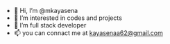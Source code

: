- 👋 Hi, I’m @mkayasena
- 👀 I’m interested in codes and projects
- 🌱 I’m full stack developer
- 📫 you can connact me at kayasenaa62@gmail.com

<!---
mkayasena/mkayasena is a ✨ special ✨ repository because its `README.md` (this file) appears on your GitHub profile.
You can click the Preview link to take a look at your changes.
--->

